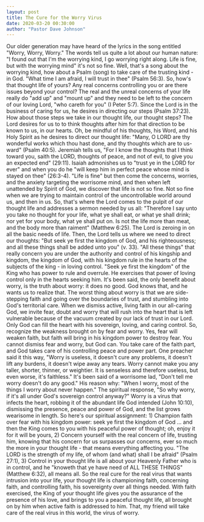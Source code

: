 ```yaml
---
layout: post
title: The Cure for the Worry Virus 
date: 2020-03-20 00:30:00
author: "Pastor Dave Johnson"
---
```


 Our older generation may have heard of the lyrics in the song entitled "Worry, Worry, Worry."  The words tell us quite a lot about our human nature: "I found out that I'm the worrying kind, I go worrying right along.  Life is fine, but with the worrying mind" it's not so fine.  Well, that's a song about the worrying kind, how about a Psalm (song) to take care of the trusting kind - in God.  "What time I am afraid, I will trust in thee" (Psalm 56:3).  So, how's that thought life of yours?  Any real concerns controlling you or are there issues beyond your control?  The real and the unreal concerns of your life really do "add up" and "mount up" and they need to be left to the concern of our loving Lord, "who careth for you" (I Peter 5:7).  Since the Lord is in the business of caring for us, he desires in directing our steps (Psalm 37:23).  How about those steps we take in our thought life, our thought steps?  The Lord desires for us to to think thoughts after him for that direction to be known to us, in our hearts.  Oh, be mindful of his thoughts, his Word, and his Holy Spirit as he desires to direct our thought life: "Many, O LORD are thy wonderful works which thou hast done, and thy thoughts which are to us-ward" (Psalm 40:5).  Jeremiah tells us, "For I know the thoughts that I think toward you, saith the LORD, thoughts of peace, and not of evil, to give you an expected end" (29:11).  Isaiah admonishes us to "trust ye in the LORD for ever" and when you do he "will keep him in perfect peace whose mind is stayed on thee" (26:3-4).  "Life is fine" but then come the concerns, worries, and the anxiety targeting the worrisome mind, and then when left unattended by Spirit of God, we discover that life is not so fine.  Not so fine when we are trying to maintain control of the uncontrollable world around us, and then in us.  So, that's where the Lord comes to the pulpit of our thought life and addresses a sermon needed by us all: "Therefore I say unto you take no thought for your life, what ye shall eat, or what ye shall drink; nor yet for your body, what ye shall put on.  Is not the life more than meat, and the body more than raiment" (Matthew 6:25).  The Lord is zeroing in on all the basic needs of life.  Then, the Lord tells us where we need to direct our thoughts: "But seek ye first the kingdom of God, and his righteousness; and all these things shall be added unto you" (v. 33).  "All these things" that really concern you are under the authority and control of his kingship and kingdom, the kingdom of God, with his kingdom rule in the hearts of the  subjects of the king - in loving control.  "Seek ye first the kingdom" of the King who has power to rule and overrule.  He exercises that power of loving control only in the hearts seeking
him.  It's been said, the only benefit about worry, is the truth about worry: it does no good.  God knows that, and he wants us to realize that.  The worst thing about worry is that we are side-stepping faith and going over the boundaries of trust, and stumbling into God's territorial care.  When we dismiss active, living faith in our all-caring God, we invite fear, doubt and worry that will rush into the heart that is left vulnerable because of the vacuum created by our lack of trust in our Lord.  Only God can fill the heart with his sovereign, loving, and caring control.  So, recognize the weakness brought on by fear and worry.  Yes, fear will weaken faith, but faith will bring in his kingdom power to destroy fear.  You cannot dismiss fear and worry, but God can.  You take care of the faith part, and God takes care of his controlling peace and power part.   One preacher said it this way, "Worry is useless, it doesn't cure any problems, it doesn't lift any burdens, it doesn't wipe away any tears.  Worry cannot make you any taller, shorter, thinner, or weightier.  It is senseless  and therefore useless, but even worse, it's faithless."  It's been said of a worrisome lad, "Don't tell me worry doesn't do any good."  His reason why: "When I worry, most of the things I worry about never happen."  The spiritual response, "So why worry, if it's all under God's sovereign control anyway?"   Worry is a virus that infects the heart, robbing it of the abundant life God intended (John 10:10), dismissing the presence, peace and power of God, and the list grows wearisome in length.  So here's our spiritual assignment:  1) Champion faith over fear with his kingdom power: seek ye first the kingdom of God ... and then the King comes to you with his peaceful power of thought; oh, enjoy it for it will be yours,  2) Concern yourself with the real concern of life, trusting him, knowing that his concern for us surpasses our concerns, ever so much the more in your thought life - that means everything affecting you.  "The LORD is the strength of my life, of whom (and what) shall I be afraid" (Psalm 27:1),  3) Control in your thought life is all about your Heavenly Father who is in control, and he "knoweth that ye have need of ALL THESE THINGS" (Matthew 6:32), all means all.  So the real cure for the real virus that wants intrusion into your life, your thought life is championing faith, concerning faith, and controlling faith, his sovereignty over all things needed.  With faith exercised, the King of your thought life gives you the assurance of the presence of his love, and brings to you a  peaceful thought life, all brought on by him when active faith is addressed to him.  That, my friend will take care of the real virus in this world, the virus of worry.
